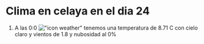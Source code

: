 # Clima en celaya en el dia 24

1. A las 0:0 !["icon weather"](http://openweathermap.org/img/w/01n.png) tenemos una temperatura de 8.71 C con cielo claro y  vientos de 1.8 y nubosidad al 0%
